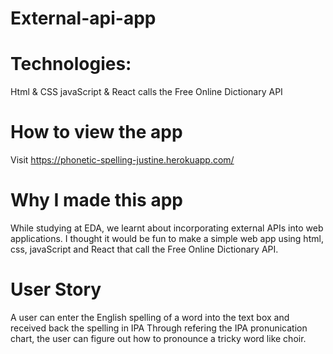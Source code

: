 # External-api-app

# Technologies:
Html & CSS
javaScript & React
calls the Free Online Dictionary API

# How to view the app 
Visit https://phonetic-spelling-justine.herokuapp.com/

# Why I made this app
While studying at EDA, we learnt about incorporating external APIs into web applications. 
I thought it would be fun to make a simple web app using html, css, javaScript and React that call the Free Online Dictionary API. 

# User Story 
A user can enter the English spelling of a word into the text box and received back the spelling in IPA
Through refering the IPA pronunication chart, the user can figure out how to pronounce a tricky word like choir. 


